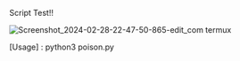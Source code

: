 Script Test!!

![Screenshot_2024-02-28-22-47-50-865-edit_com termux](https://github.com/SpecterXVI/Poison/assets/161667091/62b61b90-e2c4-4cee-a503-79bc2659ffca)

[Usage] : python3 poison.py

